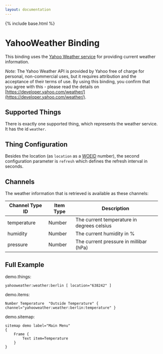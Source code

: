 ```yaml
---
layout: documentation
---
```


{% include base.html %}

# YahooWeather Binding

This binding uses the [Yahoo Weather service](https://developer.yahoo.com/weather/) for providing current weather information.

_Note:_ The Yahoo Weather API is provided by Yahoo free of charge for personal, non-commercial uses, but it requires attribution and the acceptance of their terms of use.
By using this binding, you confirm that you agree with this - please read the details on [https://developer.yahoo.com/weather/](https://developer.yahoo.com/weather/).

## Supported Things

There is exactly one supported thing, which represents the weather service. It has the id `weather`.

## Thing Configuration

Besides the location (as ```location``` as a [WOEID](https://en.wikipedia.org/wiki/WOEID) number), the second configuration parameter is ```refresh``` which defines the refresh interval in seconds.

## Channels

The weather information that is retrieved is available as these channels:

| Channel Type ID | Item Type    | Description  |
|-----------------|------------------------|------------- |
| temperature | Number       | The current temperature in degrees celsius |
| humidity | Number       | The current humidity in % |
| pressure | Number       | The current pressure in millibar (hPa) |


## Full Example

demo.things:
```
yahooweather:weather:berlin [ location="638242" ]
```

demo.items:
```
Number Temperature 	"Outside Temperature" { channel="yahooweather:weather:berlin:temperature" }
```

demo.sitemap:
```
sitemap demo label="Main Menu"
{
	Frame {
		Text item=Temperature
	}
}
```
